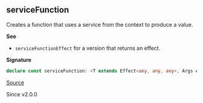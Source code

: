 ## serviceFunction

Creates a function that uses a service from the context to produce a value.

**See**

- `serviceFunctionEffect` for a version that returns an effect.

**Signature**

```ts
declare const serviceFunction: <T extends Effect<any, any, any>, Args extends Array<any>, A>(getService: T, f: (_: Effect.Success<T>) => (...args: Args) => A) => (...args: Args) => Effect<A, Effect.Error<T>, Effect.Context<T>>
```

[Source](https://github.com/Effect-TS/effect/tree/main/packages/effect/src/Effect.ts#L7511)

Since v2.0.0